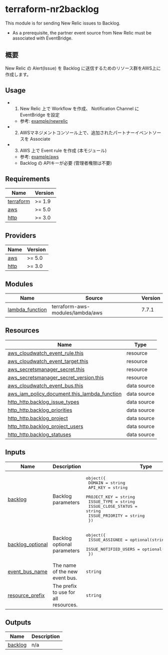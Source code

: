# terraform-nr2backlog

This module is for sending New Relic issues to Backlog.

- As a prerequisite, the partner event source from New Relic must be associated with EventBridge.

## 概要

New Relic の Alert(Issue) を Backlog に送信するためのリソース群をAWS上に作成します。

## Usage

- 1) New Relic 上で Workflow を作成、 Notification Channel に EventBridge を設定
    - 参考: [example/newrelic](./example/newrelic/main.tf)
- 2) AWSマネジメントコンソール上で、追加されたパートナーイベントソースを Associate
- 3) AWS 上で Event rule を作成 (本モジュール)
    - 参考: [example/aws](./example/aws/main.tf)
    - Backlog の APIキーが必要 (管理者権限は不要)

## Requirements

| Name | Version |
|------|---------|
| <a name="requirement_terraform"></a> [terraform](#requirement\_terraform) | >= 1.9 |
| <a name="requirement_aws"></a> [aws](#requirement\_aws) | >= 5.0 |
| <a name="requirement_http"></a> [http](#requirement\_http) | >= 3.0 |

## Providers

| Name | Version |
|------|---------|
| <a name="provider_aws"></a> [aws](#provider\_aws) | >= 5.0 |
| <a name="provider_http"></a> [http](#provider\_http) | >= 3.0 |

## Modules

| Name | Source | Version |
|------|--------|---------|
| <a name="module_lambda_function"></a> [lambda\_function](#module\_lambda\_function) | terraform-aws-modules/lambda/aws | 7.7.1 |

## Resources

| Name | Type |
|------|------|
| [aws_cloudwatch_event_rule.this](https://registry.terraform.io/providers/hashicorp/aws/latest/docs/resources/cloudwatch_event_rule) | resource |
| [aws_cloudwatch_event_target.this](https://registry.terraform.io/providers/hashicorp/aws/latest/docs/resources/cloudwatch_event_target) | resource |
| [aws_secretsmanager_secret.this](https://registry.terraform.io/providers/hashicorp/aws/latest/docs/resources/secretsmanager_secret) | resource |
| [aws_secretsmanager_secret_version.this](https://registry.terraform.io/providers/hashicorp/aws/latest/docs/resources/secretsmanager_secret_version) | resource |
| [aws_cloudwatch_event_bus.this](https://registry.terraform.io/providers/hashicorp/aws/latest/docs/data-sources/cloudwatch_event_bus) | data source |
| [aws_iam_policy_document.this_lambda_function](https://registry.terraform.io/providers/hashicorp/aws/latest/docs/data-sources/iam_policy_document) | data source |
| [http_http.backlog_issue_types](https://registry.terraform.io/providers/hashicorp/http/latest/docs/data-sources/http) | data source |
| [http_http.backlog_priorities](https://registry.terraform.io/providers/hashicorp/http/latest/docs/data-sources/http) | data source |
| [http_http.backlog_project](https://registry.terraform.io/providers/hashicorp/http/latest/docs/data-sources/http) | data source |
| [http_http.backlog_project_users](https://registry.terraform.io/providers/hashicorp/http/latest/docs/data-sources/http) | data source |
| [http_http.backlog_statuses](https://registry.terraform.io/providers/hashicorp/http/latest/docs/data-sources/http) | data source |

## Inputs

| Name | Description | Type | Default | Required |
|------|-------------|------|---------|:--------:|
| <a name="input_backlog"></a> [backlog](#input\_backlog) | Backlog parameters | <pre>object({<br>    DOMAIN             = string<br>    API_KEY            = string<br>    PROJECT_KEY        = string<br>    ISSUE_TYPE         = string<br>    ISSUE_CLOSE_STATUS = string<br>    ISSUE_PRIORITY     = string<br>  })</pre> | n/a | yes |
| <a name="input_backlog_optional"></a> [backlog\_optional](#input\_backlog\_optional) | Backlog optional parameters | <pre>object({<br>    ISSUE_ASSIGNEE       = optional(string, "")<br>    ISSUE_NOTIFIED_USERS = optional(list(string), [])<br>  })</pre> | `{}` | no |
| <a name="input_event_bus_name"></a> [event\_bus\_name](#input\_event\_bus\_name) | The name of the new event bus. | `string` | n/a | yes |
| <a name="input_resource_prefix"></a> [resource\_prefix](#input\_resource\_prefix) | The prefix to use for all resources. | `string` | `"nr2backlog"` | no |

## Outputs

| Name | Description |
|------|-------------|
| <a name="output_backlog"></a> [backlog](#output\_backlog) | n/a |
